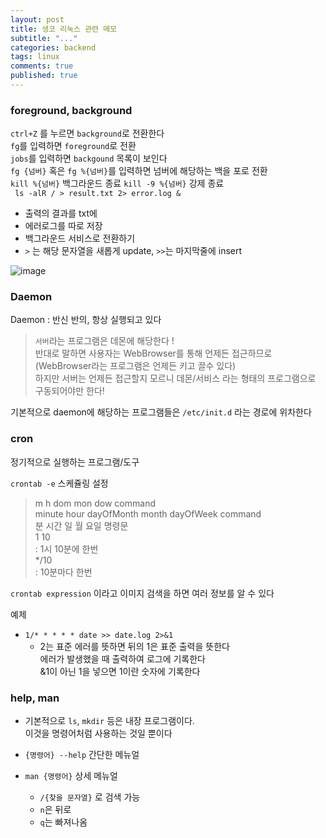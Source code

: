 ```yaml
---
layout: post
title: 생코 리눅스 관련 메모
subtitle: "..."
categories: backend
tags: linux
comments: true
published: true
---
```


### foreground, background

`ctrl+Z` 를 누르면 `background`로 전환한다  
`fg`를 입력하면 `foreground`로 전환  
`jobs`를 입력하면 `backgound` 목록이 보인다  
`fg {넘버}` 혹은 `fg %{넘버}`를 입력하면 넘버에 해당하는 백을 포로 전환  
`kill %{넘버}` 백그라운드 종료
`kill -9 %{넘버}` 강제 종료  
` ls -alR / > result.txt 2> error.log &`

- 출력의 결과를 txt에
- 에러로그를 따로 저장
- 백그라운드 서비스로 전환하기
- `>` 는 해당 문자열을 새롭게 update, `>>`는 마지막줄에 insert

![image](https://user-images.githubusercontent.com/66164361/127351870-dc3c01fd-5246-40ef-bad7-1e0ba6d8936c.png)

### Daemon

Daemon : 반신 반의, 항상 실행되고 있다

> `서버`라는 프로그램은 데몬에 해당한다 !  
> 반대로 말하면 사용자는 WebBrowser를 통해 언제든 접근하므로 (WebBrowser라는 프로그램은 언제든 키고 끌수 있다)  
> 하지만 서버는 언제든 접근할지 모르니 데몬/서비스 라는 형태의 프로그램으로 구동되어야만 한다!

기본적으로 daemon에 해당하는 프로그램들은 `/etc/init.d` 라는 경로에 위차한다

### cron

정기적으로 실행하는 프로그램/도구

`crontab -e` 스케쥴링 설정

> m h dom mon dow command  
> minute hour dayOfMonth month dayOfWeek command  
> 분 시간 일 월 요일 명령문  
> 1 10  
> : 1시 10분에 한번  
> \*/10  
> : 10분마다 한번

`crontab expression` 이라고 이미지 검색을 하면 여러 정보를 알 수 있다

예제

- `1/* * * * * date >> date.log 2>&1`
  - 2는 표준 에러를 뜻하면 뒤의 1은 표준 출력을 뜻한다  
    에러가 발생했을 때 출력하여 로그에 기록한다  
    &1이 아닌 1을 넣으면 1이란 숫자에 기록한다

### help, man

- 기본적으로 `ls`, `mkdir` 등은 내장 프로그램이다.  
  이것을 명령어처럼 사용하는 것일 뿐이다

- `{명령어} --help` 간단한 메뉴얼
- `man {명령어}` 상세 메뉴얼
  - `/{찾을 문자열}` 로 검색 가능
  - `n`은 뒤로
  - `q`는 빠져나옴
